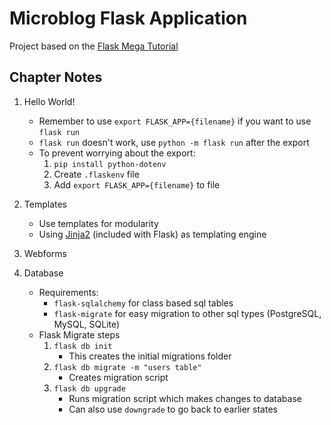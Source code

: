 # Microblog Flask Application

Project based on the [Flask Mega Tutorial](https://blog.miguelgrinberg.com/post/the-flask-mega-tutorial-part-i-hello-world)

## Chapter Notes

1. Hello World!
    - Remember to use `export FLASK_APP={filename}` if you want to use `flask run`
    - `flask run` doesn't work, use `python -m flask run` after the export
    - To prevent worrying about the export:
      1. `pip install python-dotenv`
      2. Create `.flaskenv` file
      3. Add `export FLASK_APP={filename}` to file

2. Templates
   - Use templates for modularity
   - Using [Jinja2](http://jinja.pocoo.org/docs/2.10/templates/) (included with Flask) as templating engine

3. Webforms
4. Database
   - Requirements:
      - `flask-sqlalchemy` for class based sql tables
      - `flask-migrate` for easy migration to other sql types (PostgreSQL, MySQL, SQLite)
   - Flask Migrate steps
      1. `flask db init`
          - This creates the initial migrations folder
      2. `flask db migrate -m "users table"`
          - Creates migration script
      3. `flask db upgrade`
          - Runs migration script which makes changes to database
          - Can also use `downgrade` to go back to earlier states